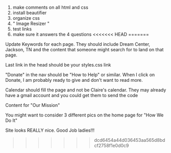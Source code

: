 1. make comments on all html and css
2. install beautifier
3. organize css
4. " Image Resizer "
5. test links
6. make sure it answers the 4 questions
<<<<<<< HEAD
=======


Update Keywords for each page. They should include Dream Center, Jackson, TN and the content that someone might search for to land on that page.

Last link in the head should be your styles.css link

"Donate" in the nav should be "How to Help" or similar. When I click on Donate, I am probably ready to give and don't want to read more.

Calendar should fill the page and not be Claire's calendar. They may already have a gmail account and you could get them to send the code

Content for "Our Mission"

You might want to consider 3 different pics on the home page for "How We Do It"

Site looks REALLY nice. Good Job ladies!!!
>>>>>>> dcd6454a44d036453aa565d8bdcf2758f1e0d0c9

